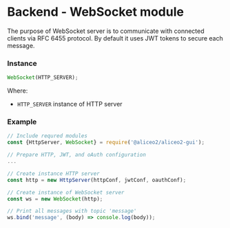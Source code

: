# Backend - WebSocket module
The purpose of WebSocket server is to communicate with connected clients via RFC 6455 protocol. By default it uses JWT tokens to secure each message.

### Instance
```js
WebSocket(HTTP_SERVER);
```
Where:
 * `HTTP_SERVER` instance of HTTP server

### Example
```js
// Include requred modules
const {HttpServer, WebSocket} = require('@aliceo2/aliceo2-gui');

// Prepare HTTP, JWT, and oAuth configuration
...

// Create instance HTTP server
const http = new HttpServer(httpConf, jwtConf, oauthConf);

// Create instance of WebSocket server
const ws = new WebSocket(http);

// Print all messages with topic 'message'
ws.bind('message', (body) => console.log(body));
```
